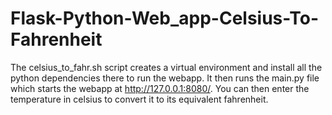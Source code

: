 # Flask-Python-Web_app-Celsius-To-Fahrenheit
The celsius_to_fahr.sh script creates a virtual environment and install all the python dependencies there to run the webapp.
It then runs the main.py file which starts the webapp at http://127.0.0.1:8080/.
You can then enter the temperature in celsius to convert it to its equivalent fahrenheit.
